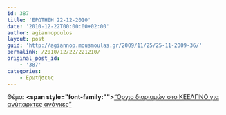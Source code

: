 ```yaml
---
id: 387
title: 'ΕΡΩΤΗΣΗ 22-12-2010'
date: '2010-12-22T00:00:00+02:00'
author: agiannopoulos
layout: post
guid: 'http://agiannop.mousmoulas.gr/2009/11/25/25-11-2009-36/'
permalink: /2010/12/22/221210/
original_post_id:
    - '387'
categories:
    - Ερωτήσεις
---
```


Θέμα: **<span style="font-family:""></span>**[“Οργιο διορισμών στο ΚΕΕΛΠΝΟ για ανύπαρκτες ανάγκες” ](http://localhost:8000/wp-content/uploads/2009/11/22122010_keelpno.pdf)